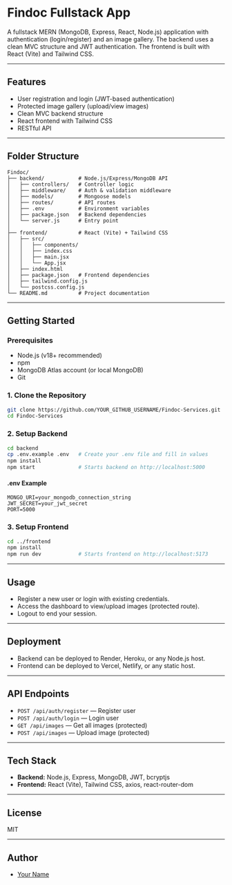 # Findoc Fullstack App

A fullstack MERN (MongoDB, Express, React, Node.js) application with authentication (login/register) and an image gallery. The backend uses a clean MVC structure and JWT authentication. The frontend is built with React (Vite) and Tailwind CSS.

---

## Features
- User registration and login (JWT-based authentication)
- Protected image gallery (upload/view images)
- Clean MVC backend structure
- React frontend with Tailwind CSS
- RESTful API

---

## Folder Structure

```
Findoc/
├── backend/           # Node.js/Express/MongoDB API
│   ├── controllers/   # Controller logic
│   ├── middleware/    # Auth & validation middleware
│   ├── models/        # Mongoose models
│   ├── routes/        # API routes
│   ├── .env           # Environment variables
│   ├── package.json   # Backend dependencies
│   └── server.js      # Entry point
│
├── frontend/          # React (Vite) + Tailwind CSS
│   ├── src/
│   │   ├── components/
│   │   ├── index.css
│   │   ├── main.jsx
│   │   └── App.jsx
│   ├── index.html
│   ├── package.json   # Frontend dependencies
│   ├── tailwind.config.js
│   └── postcss.config.js
└── README.md          # Project documentation
```

---

## Getting Started

### Prerequisites
- Node.js (v18+ recommended)
- npm
- MongoDB Atlas account (or local MongoDB)
- Git

### 1. Clone the Repository
```sh
git clone https://github.com/YOUR_GITHUB_USERNAME/Findoc-Services.git
cd Findoc-Services
```

### 2. Setup Backend
```sh
cd backend
cp .env.example .env   # Create your .env file and fill in values
npm install
npm start              # Starts backend on http://localhost:5000
```

#### .env Example
```
MONGO_URI=your_mongodb_connection_string
JWT_SECRET=your_jwt_secret
PORT=5000
```

### 3. Setup Frontend
```sh
cd ../frontend
npm install
npm run dev            # Starts frontend on http://localhost:5173
```

---

## Usage
- Register a new user or login with existing credentials.
- Access the dashboard to view/upload images (protected route).
- Logout to end your session.

---

## Deployment
- Backend can be deployed to Render, Heroku, or any Node.js host.
- Frontend can be deployed to Vercel, Netlify, or any static host.

---

## API Endpoints
- `POST /api/auth/register` — Register user
- `POST /api/auth/login` — Login user
- `GET /api/images` — Get all images (protected)
- `POST /api/images` — Upload image (protected)

---

## Tech Stack
- **Backend:** Node.js, Express, MongoDB, JWT, bcryptjs
- **Frontend:** React (Vite), Tailwind CSS, axios, react-router-dom

---

## License
MIT

---

## Author
- [Your Name](https://github.com/YOUR_GITHUB_USERNAME)
